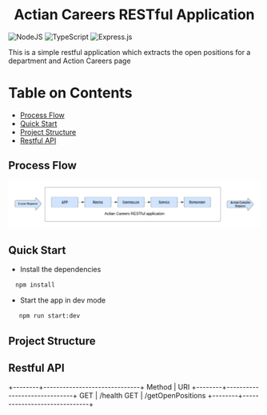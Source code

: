 <html><center><h1>Actian Careers RESTful Application</h1></center></html>

![NodeJS](https://img.shields.io/badge/node.js-6DA55F?style=for-the-badge&logo=node.js&logoColor=white)
![TypeScript](https://img.shields.io/badge/typescript-%23007ACC.svg?style=for-the-badge&logo=typescript&logoColor=white)
![Express.js](https://img.shields.io/badge/express.js-%23404d59.svg?style=for-the-badge&logo=express&logoColor=%2361DAFB)

This is a simple restful application which extracts the open positions for a department and Action Careers page

# Table on Contents <!-- omit in toc -->

- [Process Flow](#process-flow)
- [Quick Start](#quick-start)
- [Project Structure](#project-structure)
- [Restful API](#restful-api)

## Process Flow

![Process Flow](/docs/images/processFlow.jpeg)

## Quick Start

- Install the dependencies

```cmd
  npm install
```

- Start the app in dev mode

```cmd
   npm run start:dev
```

## Project Structure

## Restful API

+--------+------------------------------+
Method | URI
+--------+------------------------------+
GET | /health
GET | /getOpenPositions
+--------+------------------------------+
